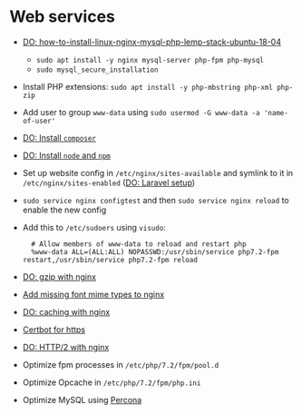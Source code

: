 # Web services

- [DO: how-to-install-linux-nginx-mysql-php-lemp-stack-ubuntu-18-04](https://www.digitalocean.com/community/tutorials/how-to-install-linux-nginx-mysql-php-lemp-stack-ubuntu-18-04)

  - `sudo apt install -y nginx mysql-server php-fpm php-mysql`
  - `sudo mysql_secure_installation`

- Install PHP extensions: `sudo apt install -y php-mbstring php-xml php-zip`
- Add user to group `www-data` using `sudo usermod -G www-data -a 'name-of-user'`
- [DO: Install `composer`](https://www.digitalocean.com/community/tutorials/how-to-install-and-use-composer-on-ubuntu-18-04)
- [DO: Install `node` and `npm`](https://www.digitalocean.com/community/tutorials/how-to-install-node-js-on-ubuntu-18-04)
- Set up website config in `/etc/nginx/sites-available` and symlink to it in `/etc/nginx/sites-enabled` ([DO: Laravel setup](https://www.digitalocean.com/community/tutorials/how-to-install-and-configure-laravel-with-lemp-on-ubuntu-18-04))
- `sudo service nginx configtest` and then `sudo service nginx reload` to enable the new config
- Add this to `/etc/sudoers` using `visudo`:

        # Allow members of www-data to reload and restart php
        %www-data ALL=(ALL:ALL) NOPASSWD:/usr/sbin/service php7.2-fpm restart,/usr/sbin/service php7.2-fpm reload

- [DO: gzip with nginx](https://www.digitalocean.com/community/tutorials/how-to-add-the-gzip-module-to-nginx-on-ubuntu-16-04)
- [Add missing font mime types to nginx](https://github.com/fontello/fontello/wiki/How-to-setup-server-to-serve-fonts)
- [DO: caching with nginx](https://www.digitalocean.com/community/tutorials/how-to-implement-browser-caching-with-nginx-s-header-module-on-ubuntu-16-04)
- [Certbot for https](https://certbot.eff.org/#ubuntuxenial-nginx)
- [DO: HTTP/2 with nginx](https://www.digitalocean.com/community/tutorials/how-to-set-up-nginx-with-http-2-support-on-ubuntu-18-04)
- Optimize fpm processes in `/etc/php/7.2/fpm/pool.d`
- Optimize Opcache in `/etc/php/7.2/fpm/php.ini`
- Optimize MySQL using [Percona](https://www.percona.com/doc/percona-toolkit/LATEST/installation.html)

